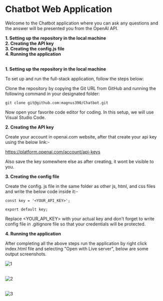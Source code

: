 # Chatbot Web Application

Welcome to the Chatbot application where you can ask any questions and the answer will be presented you from the OpenAI API.

**1.  Setting up the repository in the local machine**<br/>
**2.  Creating the API key**<br/>
**3.  Creating the config.js file**<br/>
**4.  Running the application**<br/><br/>

**1. Setting up the repository in the local machine**

To set up and run the full-stack application, follow the steps below:

Clone the repository by copying the Git URL from GitHub and running the following command in your designated folder:

```
git clone git@github.com:magnus390/Chatbot.git
```

Now open your favorite code editor for coding. In this setup, we will use Visual Studio Code.

**2. Creating the API key**

Create your account in openai.com website, after that create your api key using the below link:-

https://platform.openai.com/account/api-keys

Also save the key somewhere else as after creating, it wont be visible to you.

**3. Creating the config file**

Create the config. js file in the same folder as other js, html, and css files and write the below code inside it:-

```
const key = '<YOUR_API_KEY>';

export default key;
```

Replace <YOUR_API_KEY> with your actual key and don't forget to write config file in .gitignore file so that your credentials will be protected.

**4.  Running the application**

After completing all the above steps run the application by right click index.html file and selecting "Open with Live server", below are some output screenshots.

![1](https://github.com/magnus390/Chatbot/assets/30699194/d4240e20-034d-4cda-a0b2-05725bf6ac48)<br/><br/>

![2](https://github.com/magnus390/Chatbot/assets/30699194/139217f7-f707-4f5e-be9a-53344f272492)<br/><br/>

![3](https://github.com/magnus390/Chatbot/assets/30699194/afb3206e-e660-4351-a863-452b345260e0)

